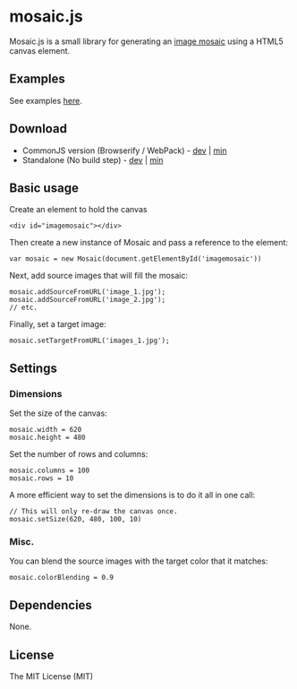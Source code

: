 # mosaic.js

Mosaic.js is a small library for generating an [image mosaic](https://en.wikipedia.org/wiki/Photographic_mosaic) using a HTML5 canvas element.

## Examples

See examples [here](http://thejsn.github.io/mosaic.js/).

## Download

* CommonJS version (Browserify / WebPack) - [dev](https://raw.github.com/thejsn/mosaic.js/master/dist/mosaic.js) | [min](https://raw.github.com/thejsn/mosaic.js/master/dist/mosaic.min.js)
* Standalone (No build step) - [dev](https://raw.github.com/thejsn/mosaic.js/master/dist/mosaic-standalone.js) | [min](https://raw.github.com/thejsn/mosaic.js/master/dist/mosaic-standalone.min.js)


## Basic usage

Create an element to hold the canvas

    <div id="imagemosaic"></div>

Then create a new instance of Mosaic and pass a reference to the element:

    var mosaic = new Mosaic(document.getElementById('imagemosaic'))

Next, add source images that will fill the mosaic:

    mosaic.addSourceFromURL('image_1.jpg');
    mosaic.addSourceFromURL('image_2.jpg');
    // etc.

Finally, set a target image:

    mosaic.setTargetFromURL('images_1.jpg');

## Settings

### Dimensions

Set the size of the canvas:

    mosaic.width = 620
    mosaic.height = 480

Set the number of rows and columns:

    mosaic.columns = 100
    mosaic.rows = 10

A more efficient way to set the dimensions is to do it all in one call:
    
    // This will only re-draw the canvas once.
    mosaic.setSize(620, 480, 100, 10)

### Misc.

You can blend the source images with the target color that it matches:

    mosaic.colorBlending = 0.9


## Dependencies

None.

## License

The MIT License (MIT)
